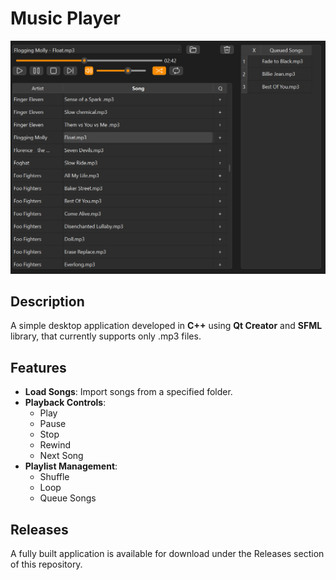 # Music Player

![Alt text](https://github.com/nemcica/musicplayer/blob/main/musicplayer.png?raw=true)

## Description

A simple desktop application developed in **C++** using **Qt Creator** and **SFML** library, that currently supports only .mp3 files.

## Features

- **Load Songs**: Import songs from a specified folder.
- **Playback Controls**: 
  - Play
  - Pause
  - Stop
  - Rewind
  - Next Song
- **Playlist Management**: 
  - Shuffle
  - Loop
  - Queue Songs

## Releases

A fully built application is available for download under the Releases section of this repository.
